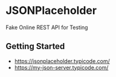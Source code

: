 # JSONPlaceholder
Fake Online REST API for Testing

## Getting Started

* https://jsonplaceholder.typicode.com/
* https://my-json-server.typicode.com/
